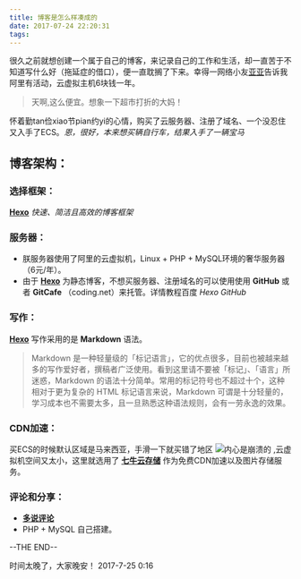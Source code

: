 ```yaml
---
title: 博客是怎么样凑成的
date: 2017-07-24 22:20:31
tags: 
---
```

很久之前就想创建一个属于自己的博客，来记录自己的工作和生活，却一直苦于不知道写什么好（拖延症的借口），便一直耽搁了下来。幸得一网络小友[亚亚](http://520yaya.vip)告诉我阿里有活动，云虚拟主机6块钱一年。
>天啊,这么便宜。想象一下超市打折的大妈！

怀着勤tan俭xiao节pian约yi的心情，购买了云服务器、注册了域名、一个没忍住又入手了ECS。*恩，很好，本来想买辆自行车，结果入手了一辆宝马*
## 博客架构：
### 选择框架：
**[Hexo](https://hexo.io/)** *快速、简洁且高效的博客框架*
### 服务器：
* 朕服务器使用了阿里的云虚拟机，Linux + PHP + MySQL环境的奢华服务器（6元/年）。
* 由于 **[Hexo](https://hexo.io/)** 为静态博客，不想买服务器、注册域名的可以使用使用 **GitHub** 或者 **GitCafe** （coding.net）来托管。详情教程百度 *Hexo GitHub*

### 写作：
**[Hexo](https://hexo.io/)** 写作采用的是 **Markdown** 语法。

>Markdown 是一种轻量级的「标记语言」，它的优点很多，目前也被越来越多的写作爱好者，撰稿者广泛使用。看到这里请不要被「标记」、「语言」所迷惑，Markdown 的语法十分简单。常用的标记符号也不超过十个，这种相对于更为复杂的 HTML 标记语言来说，Markdown 可谓是十分轻量的，学习成本也不需要太多，且一旦熟悉这种语法规则，会有一劳永逸的效果。

### CDN加速：
买ECS的时候默认区域是马来西亚，手滑一下就买错了地区 ![内心是崩溃的](wnm_dw.jpg) ,云虚拟机空间又太小，这里就选用了 **[七牛云存储](https://www.qiniu.com/)** 作为免费CDN加速以及图片存储服务。

### 评论和分享：

* **[多说评论](http://www.jianshu.com/p/8d025e525557)** 
* PHP + MySQL 自己搭建。

--THE END--

时间太晚了，大家晚安！ 2017-7-25 0:16
